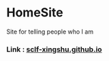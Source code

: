 # HomeSite
Site for telling people who I am
### Link : [sclf-xingshu.github.io](https://sclf-xingshu.github.io)

